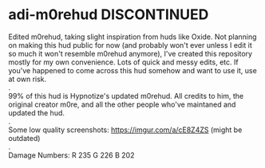 # adi-m0rehud DISCONTINUED

Edited m0rehud, taking slight inspiration from huds like Oxide. Not planning on making this hud public for now (and probably won't ever unless I edit it so much it won't resemble m0rehud anymore), I've created this repository mostly for my own convenience.
Lots of quick and messy edits, etc. If you've happened to come across this hud somehow and want to use it, use at own risk.  
.  
99% of this hud is Hypnotize's updated m0rehud. All credits to him, the original creator m0re, and all the other people who've maintaned and updated the hud.  
.  
Some low quality screenshots: https://imgur.com/a/cE8Z4ZS (might be outdated)  
.  
Damage Numbers:
R 235
G 226
B 202

